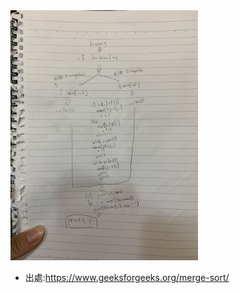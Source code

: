 <img src='https://github.com/LPT0423/LPT/blob/master/image/Mimage.jpg' height=400 weight =400>

* 出處:https://www.geeksforgeeks.org/merge-sort/
